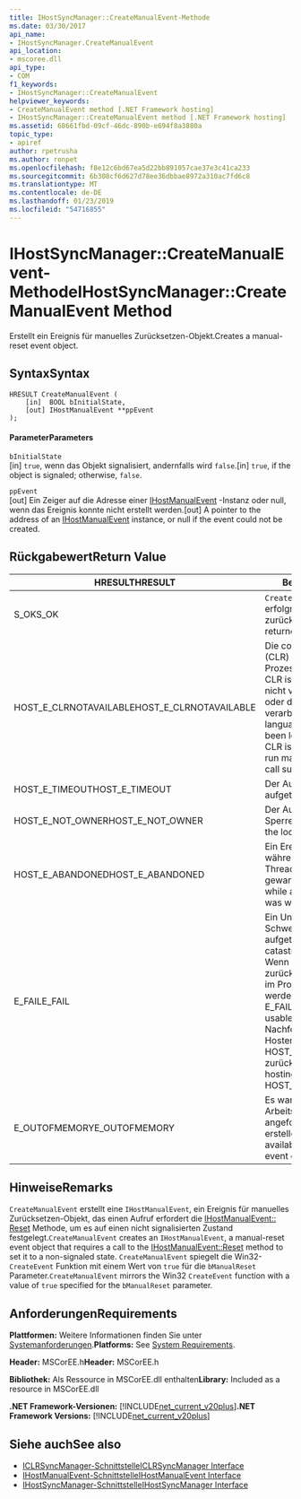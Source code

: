 ```yaml
---
title: IHostSyncManager::CreateManualEvent-Methode
ms.date: 03/30/2017
api_name:
- IHostSyncManager.CreateManualEvent
api_location:
- mscoree.dll
api_type:
- COM
f1_keywords:
- IHostSyncManager::CreateManualEvent
helpviewer_keywords:
- CreateManualEvent method [.NET Framework hosting]
- IHostSyncManager::CreateManualEvent method [.NET Framework hosting]
ms.assetid: 68661fbd-09cf-46dc-890b-e694f8a3880a
topic_type:
- apiref
author: rpetrusha
ms.author: ronpet
ms.openlocfilehash: f8e12c6bd67ea5d22bb891057cae37e3c41ca233
ms.sourcegitcommit: 6b308cf6d627d78ee36dbbae8972a310ac7fd6c8
ms.translationtype: MT
ms.contentlocale: de-DE
ms.lasthandoff: 01/23/2019
ms.locfileid: "54716855"
---
```

# <a name="ihostsyncmanagercreatemanualevent-method"></a><span data-ttu-id="db381-102">IHostSyncManager::CreateManualEvent-Methode</span><span class="sxs-lookup"><span data-stu-id="db381-102">IHostSyncManager::CreateManualEvent Method</span></span>
<span data-ttu-id="db381-103">Erstellt ein Ereignis für manuelles Zurücksetzen-Objekt.</span><span class="sxs-lookup"><span data-stu-id="db381-103">Creates a manual-reset event object.</span></span>  
  
## <a name="syntax"></a><span data-ttu-id="db381-104">Syntax</span><span class="sxs-lookup"><span data-stu-id="db381-104">Syntax</span></span>  
  
```  
HRESULT CreateManualEvent (  
    [in]  BOOL bInitialState,  
    [out] IHostManualEvent **ppEvent  
);  
```  
  
#### <a name="parameters"></a><span data-ttu-id="db381-105">Parameter</span><span class="sxs-lookup"><span data-stu-id="db381-105">Parameters</span></span>  
 `bInitialState`  
 <span data-ttu-id="db381-106">[in] `true`, wenn das Objekt signalisiert, andernfalls wird `false`.</span><span class="sxs-lookup"><span data-stu-id="db381-106">[in] `true`, if the object is signaled; otherwise, `false`.</span></span>  
  
 `ppEvent`  
 <span data-ttu-id="db381-107">[out] Ein Zeiger auf die Adresse einer [IHostManualEvent](../../../../docs/framework/unmanaged-api/hosting/ihostmanualevent-interface.md) -Instanz oder null, wenn das Ereignis konnte nicht erstellt werden.</span><span class="sxs-lookup"><span data-stu-id="db381-107">[out] A pointer to the address of an [IHostManualEvent](../../../../docs/framework/unmanaged-api/hosting/ihostmanualevent-interface.md) instance, or null if the event could not be created.</span></span>  
  
## <a name="return-value"></a><span data-ttu-id="db381-108">Rückgabewert</span><span class="sxs-lookup"><span data-stu-id="db381-108">Return Value</span></span>  
  
|<span data-ttu-id="db381-109">HRESULT</span><span class="sxs-lookup"><span data-stu-id="db381-109">HRESULT</span></span>|<span data-ttu-id="db381-110">Beschreibung</span><span class="sxs-lookup"><span data-stu-id="db381-110">Description</span></span>|  
|-------------|-----------------|  
|<span data-ttu-id="db381-111">S_OK</span><span class="sxs-lookup"><span data-stu-id="db381-111">S_OK</span></span>|<span data-ttu-id="db381-112">`CreateManualEvent` wurde erfolgreich zurückgegeben.</span><span class="sxs-lookup"><span data-stu-id="db381-112">`CreateManualEvent` returned successfully.</span></span>|  
|<span data-ttu-id="db381-113">HOST_E_CLRNOTAVAILABLE</span><span class="sxs-lookup"><span data-stu-id="db381-113">HOST_E_CLRNOTAVAILABLE</span></span>|<span data-ttu-id="db381-114">Die common Language Runtime (CLR) wurde nicht in einen Prozess geladen wurde, oder die CLR ist in einem Zustand, in dem nicht verwalteten Code ausführen oder den Aufruf erfolgreich zu verarbeiten.</span><span class="sxs-lookup"><span data-stu-id="db381-114">The common language runtime (CLR) has not been loaded into a process, or the CLR is in a state in which it cannot run managed code or process the call successfully.</span></span>|  
|<span data-ttu-id="db381-115">HOST_E_TIMEOUT</span><span class="sxs-lookup"><span data-stu-id="db381-115">HOST_E_TIMEOUT</span></span>|<span data-ttu-id="db381-116">Der Aufruf ist ein Timeout aufgetreten.</span><span class="sxs-lookup"><span data-stu-id="db381-116">The call timed out.</span></span>|  
|<span data-ttu-id="db381-117">HOST_E_NOT_OWNER</span><span class="sxs-lookup"><span data-stu-id="db381-117">HOST_E_NOT_OWNER</span></span>|<span data-ttu-id="db381-118">Der Aufrufer ist nicht Besitzer der Sperre.</span><span class="sxs-lookup"><span data-stu-id="db381-118">The caller does not own the lock.</span></span>|  
|<span data-ttu-id="db381-119">HOST_E_ABANDONED</span><span class="sxs-lookup"><span data-stu-id="db381-119">HOST_E_ABANDONED</span></span>|<span data-ttu-id="db381-120">Ein Ereignis wurde abgebrochen, während sich der blockierte Thread oder eine Fiber darauf gewartet.</span><span class="sxs-lookup"><span data-stu-id="db381-120">An event was canceled while a blocked thread or fiber was waiting on it.</span></span>|  
|<span data-ttu-id="db381-121">E_FAIL</span><span class="sxs-lookup"><span data-stu-id="db381-121">E_FAIL</span></span>|<span data-ttu-id="db381-122">Ein Unbekannter Schwerwiegender Fehler ist aufgetreten.</span><span class="sxs-lookup"><span data-stu-id="db381-122">An unknown catastrophic failure occurred.</span></span> <span data-ttu-id="db381-123">Wenn eine Methode E_FAIL zurückgibt, ist die CLR nicht mehr im Prozess verwendet werden.</span><span class="sxs-lookup"><span data-stu-id="db381-123">When a method returns E_FAIL, the CLR is no longer usable within the process.</span></span> <span data-ttu-id="db381-124">Nachfolgende Aufrufe zum Hosten der Methoden HOST_E_CLRNOTAVAILABLE zurück.</span><span class="sxs-lookup"><span data-stu-id="db381-124">Subsequent calls to hosting methods return HOST_E_CLRNOTAVAILABLE.</span></span>|  
|<span data-ttu-id="db381-125">E_OUTOFMEMORY</span><span class="sxs-lookup"><span data-stu-id="db381-125">E_OUTOFMEMORY</span></span>|<span data-ttu-id="db381-126">Es war nicht genügend Arbeitsspeicher verfügbar, um das angeforderte Ereignis-Objekt zu erstellen.</span><span class="sxs-lookup"><span data-stu-id="db381-126">Not enough memory was available to create the requested event object.</span></span>|  
  
## <a name="remarks"></a><span data-ttu-id="db381-127">Hinweise</span><span class="sxs-lookup"><span data-stu-id="db381-127">Remarks</span></span>  
 <span data-ttu-id="db381-128">`CreateManualEvent` erstellt eine `IHostManualEvent`, ein Ereignis für manuelles Zurücksetzen-Objekt, das einen Aufruf erfordert die [IHostManualEvent:: Reset](../../../../docs/framework/unmanaged-api/hosting/ihostmanualevent-reset-method.md) Methode, um es auf einen nicht signalisierten Zustand festgelegt.</span><span class="sxs-lookup"><span data-stu-id="db381-128">`CreateManualEvent` creates an `IHostManualEvent`, a manual-reset event object that requires a call to the [IHostManualEvent::Reset](../../../../docs/framework/unmanaged-api/hosting/ihostmanualevent-reset-method.md) method to set it to a non-signaled state.</span></span> <span data-ttu-id="db381-129">`CreateManualEvent` spiegelt die Win32- `CreateEvent` Funktion mit einem Wert von `true` für die `bManualReset` Parameter.</span><span class="sxs-lookup"><span data-stu-id="db381-129">`CreateManualEvent` mirrors the Win32 `CreateEvent` function with a value of `true` specified for the `bManualReset` parameter.</span></span>  
  
## <a name="requirements"></a><span data-ttu-id="db381-130">Anforderungen</span><span class="sxs-lookup"><span data-stu-id="db381-130">Requirements</span></span>  
 <span data-ttu-id="db381-131">**Plattformen:** Weitere Informationen finden Sie unter [Systemanforderungen](../../../../docs/framework/get-started/system-requirements.md).</span><span class="sxs-lookup"><span data-stu-id="db381-131">**Platforms:** See [System Requirements](../../../../docs/framework/get-started/system-requirements.md).</span></span>  
  
 <span data-ttu-id="db381-132">**Header:** MSCorEE.h</span><span class="sxs-lookup"><span data-stu-id="db381-132">**Header:** MSCorEE.h</span></span>  
  
 <span data-ttu-id="db381-133">**Bibliothek:** Als Ressource in MSCorEE.dll enthalten</span><span class="sxs-lookup"><span data-stu-id="db381-133">**Library:** Included as a resource in MSCorEE.dll</span></span>  
  
 <span data-ttu-id="db381-134">**.NET Framework-Versionen:** [!INCLUDE[net_current_v20plus](../../../../includes/net-current-v20plus-md.md)]</span><span class="sxs-lookup"><span data-stu-id="db381-134">**.NET Framework Versions:** [!INCLUDE[net_current_v20plus](../../../../includes/net-current-v20plus-md.md)]</span></span>  
  
## <a name="see-also"></a><span data-ttu-id="db381-135">Siehe auch</span><span class="sxs-lookup"><span data-stu-id="db381-135">See also</span></span>
- [<span data-ttu-id="db381-136">ICLRSyncManager-Schnittstelle</span><span class="sxs-lookup"><span data-stu-id="db381-136">ICLRSyncManager Interface</span></span>](../../../../docs/framework/unmanaged-api/hosting/iclrsyncmanager-interface.md)
- [<span data-ttu-id="db381-137">IHostManualEvent-Schnittstelle</span><span class="sxs-lookup"><span data-stu-id="db381-137">IHostManualEvent Interface</span></span>](../../../../docs/framework/unmanaged-api/hosting/ihostmanualevent-interface.md)
- [<span data-ttu-id="db381-138">IHostSyncManager-Schnittstelle</span><span class="sxs-lookup"><span data-stu-id="db381-138">IHostSyncManager Interface</span></span>](../../../../docs/framework/unmanaged-api/hosting/ihostsyncmanager-interface.md)
